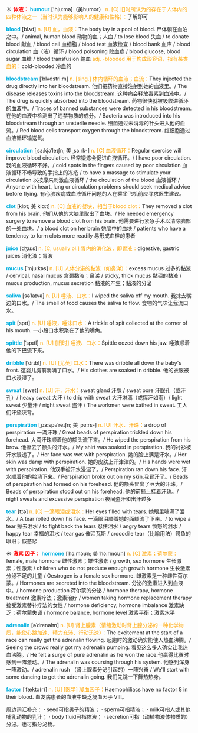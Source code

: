 ☀ <font color="red">**体液：**</font>
<font color="sky blue">**humour**</font> ['hju:mə]（美humor）
<font color="orange">n. [C] 旧时所认为的存在于人体内的四种体液之一（当时认为能够影响人的健康和性格）：</font>了解即可

<font color="sky blue">**blood**</font> [blʌd] 
<font color="orange">n. [U] 血，血液：</font>The body lay in a pool of blood. 尸体躺在血泊之中。/ animal, human blood 动物的血；人血 / to lose blood 失血 / to donate blood 献血 / blood cell 血细胞 / blood test 血液检查 / blood bank 血库 / blood circulation 血（液）循环 / blood poisoning 败血症 / blood glucose, blood sugar 血糖 / blood transfusion 输血 <font color="orange">adj. -blooded 用于构成形容词，指有某类血的：</font>cold-blooded 冷血的
         
<font color="sky blue">**bloodstream**</font> [ˈblʌdstri:m]
<font color="orange">n. [sing.] 体内循环的血液；血流：</font>They injected the drug directly into her bloodstream. 他们把药物直接注射到她的血液里。/ The disease releases toxins into the bloodstream. 这种病会释放毒素到血液中。/ The drug is quickly absorbed into the bloodstream. 药物很快就被吸收进循环的血液中。/ Traces of banned substances were detected in his bloodstream. 在他的血液中检测出了违禁物质的成分。/ Bacteria was introduced into his bloodstream through an unsterile needle. 细菌通过未消毒的针头进入他的血流。/ Red blood cells transport oxygen through the bloodstream. 红细胞通过血液循环输送氧。
           
<font color="sky blue">**circulation**</font> [ˌsɜ:kjəˈleɪʃn; 美 ˌsɜ:rk-]
<font color="orange">n. [C] 血液循环：</font>Regular exercise will improve blood circulation. 经常锻炼会促进血液循环。/ I have poor circulation. 我的血液循环不好。/ cold spots in the fingers caused by poor circulation 血液循环不畅导致的手指上的冻疮 / to have a massage to stimulate your circulation 以按摩来刺激血液循环 / the circulation of the blood 血液循环 / Anyone with heart, lung or circulation problems should seek medical advice before flying. 有心肺疾病或血液循环问题的人在乘坐飞机前应寻求医生建议。
           
<font color="sky blue">**clot**</font> [klɒt; 美 klɑ:t]
<font color="orange">n. [C] 血液的凝块，相当于blood clot：</font>They removed a clot from his brain. 他们从他的大脑里取出了血块。/ He needed emergency surgery to remove a blood clot from his brain. 他需要进行紧急手术以清除脑部的一处血块。/ a blood clot on her brain 她脑中的血块 / patients who have a tendency to form clots more readily 易形成血栓的患者

<font color="sky blue">**juice**</font> [dӡu:s] 
<font color="orange">n. [C, usually pl.] 胃内的消化液，即胃液：</font>digestive, gastric juices 消化液；胃液
 
<font color="sky blue">**mucus**</font> [ˈmju:kəs]
<font color="orange">n. [U] 人体分泌的黏液（如鼻涕）：</font>excess mucus 过多的黏液 / cervical, nasal mucus 宫颈黏液；鼻涕 / sticky, thick mucus 黏稠的黏液 / mucus production, mucus secretion 黏液的产生；黏液的分泌

<font color="sky blue">**saliva**</font> [səˈlaɪvə]
<font color="orange">n. [U] 唾液、口水：</font>I wiped the saliva off my mouth. 我抹去嘴边的口水。/ The smell of food causes the saliva to flow. 食物的气味让我流口水。

<font color="sky blue">**spit**</font> [spɪt] 
<font color="orange">n. [U] 唾液，唾沫口水：</font>A trickle of spit collected at the corner of his mouth. 一小股口水积聚在了他的嘴角。

<font color="sky blue">**spittle**</font> [ˈspɪtl]
<font color="orange">n. [U] [旧时] 唾液、口水：</font>Spittle oozed down his jaw. 唾液顺着他的下巴流下来。
           
<font color="sky blue">**dribble**</font> [ˈdrɪbl]
<font color="orange">n. [U] [尤英] 口水：</font>There was dribble all down the baby's front. 这婴儿胸前淌满了口水。/ His clothes are soaked in dribble. 他的衣服被口水浸湿了。
 
<font color="sky blue">**sweat**</font> [swet] 
<font color="orange">n. [U] 汗，汗水：</font>sweat gland 汗腺 / sweat pore 汗腺孔（或汗孔）/ heavy sweat 大汗 / to drip with sweat 大汗淋漓（或挥汗如雨）/ light sweat 少量汗 / night sweat 盗汗 / The workmen were bathed in sweat. 工人们汗流浃背。
           
<font color="sky blue">**perspiration**</font> [ˌpɜ:spəˈreɪʃn; 美 ˌpɜ:rs-]
<font color="orange">n. [U] 汗水、汗珠：</font>a drop of perspiration 一滴汗珠 / Great beads of perspiration trickled down his forehead. 大滴汗珠顺着他的额头流下来。/ He wiped the perspiration from his brow. 他擦去了额头的汗水。/ My shirt was soaked in perspiration. 我的衬衫被汗水浸透了。/ Her face was wet with perspiration. 她的脸上满是汗水。/ Her skin was damp with perspiration. 她的皮肤上汗津津的。/ His hands were wet with perspiration. 他双手被汗水浸湿了。/ Perspiration ran down his face. 汗水顺着他的脸淌下来。/ Perspiration broke out on my skin.我冒汗了。/ Beads of perspiration had formed on his forehead. 他的额头冒出了豆大的汗珠。/ Beads of perspiration stood out on his forehead. 他的前额上挂着汗珠。/ night sweats and excessive perspiration 夜间盗汗和出汗过多

<font color="sky blue">**tear**</font> [tɪə] 
<font color="orange">n. [C] 一滴眼泪或泪水：</font>Her eyes filled with tears. 她眼里噙满了泪水。/ A tear rolled down his face. 一滴眼泪顺着她的面颊流了下来。/ to wipe a tear 擦去泪水 / to fight back the tears 忍住泪水 / angry tears 愤怒的泪水 / happy tear 幸福的泪水 / tear gas 催泪瓦斯 / crocodile tear（比喻用法）鳄鱼的眼泪；假慈悲

☀ <font color="red">**激素 因子：**</font>
<font color="sky blue">**hormone**</font> [ˈhɔ:məʊn; 美 ˈhɔ:rmoʊn]
<font color="orange">n. [C] 激素；荷尔蒙：</font>female, male hormone 雌性激素；雄性激素 / growth, sex hormone 生长激素；性激素 / children who do not produce enough growth hormone 生长激素分泌不足的儿童 / Oestrogen is a female sex hormone. 雌激素是一种雌性荷尔蒙。/ Hormones are secreted into the bloodstream. 分泌的激素进入到血液中。/ hormone production 荷尔蒙的分泌 / hormone therapy, hormone treatment 激素疗法；激素治疗 / women taking hormone replacement therapy 接受激素替补疗法的女性 / hormone deficiency, hormone imbalance 激素缺乏；荷尔蒙失调 / hormone balance, hormone level 激素平衡；激素水平

<font color="sky blue">**adrenalin**</font> [əˈdrenəlɪn]
<font color="orange">n. [U] 肾上腺素（情绪激动时肾上腺分泌的一种化学物质，能使心跳加速、精力充沛、行动迅速）：</font>The excitement at the start of a race can really get the adrenalin flowing. 起跑时的激动确实能使人热血沸腾。/ Seeing the crowd really got my adrenalin pumping. 看见这么多人确实让我热血沸腾。/ He felt a surge of pure adrenalin as he won the race.他赢得比赛时感到一阵激动。/ The adrenalin was coursing through his system. 他感到浑身一阵激动。/ adrenalin rush （肾上腺素分泌引起的）一阵兴奋 / We'll start with some dancing to get the adrenalin going. 我们先跳一下舞热热身。

<font color="sky blue">**factor**</font> [ˈfæktə(r)]
<font color="orange">n. [U] [医学] 凝血因子：</font>Haemophiliacs have no factor 8 in their blood. 血友病患者的血液中缺乏凝血因子 VIII。

周边词汇补充：
· seed可指男子的精液；
· sperm可指精液；
· milk可指人或其他哺乳动物的乳汁；
· body fluid可指体液；
· secretion可指（动植物液体物质的）分泌。也可指分泌物。

